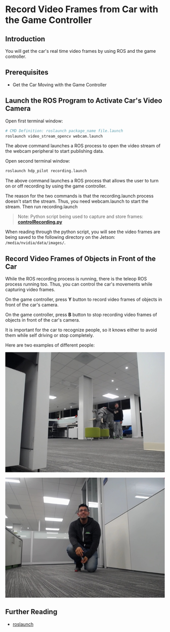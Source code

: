 # Record Video Frames from Car with the Game Controller

## Introduction

You will get the car's real time video frames by using ROS and the game controller.

## Prerequisites

- Get the Car Moving with the Game Controller

## Launch the ROS Program to Activate Car's Video Camera

Open first terminal window:

~~~bash
# CMD Definition: roslaunch package_name file.launch
roslaunch video_stream_opencv webcam.launch
~~~

The above command launches a ROS process to open the video stream of the webcam peripheral to start publishing data.

Open second terminal window:

~~~bash
roslaunch hdp_pilot recording.launch
~~~

The above command launches a ROS process that allows the user to turn on or off recording by using the game controller.

The reason for the two commands is that the recording.launch process doesn't start the stream. Thus, you need webcam.launch to start the stream. Then run recording.launch

> Note: Python script being used to capture and store frames: **[controlRecording.py](https://gitlab.com/saumitra_bg/hdp-pilot/blob/master/hdp_pilot/scripts/controlRecording.py)**

When reading through the python script, you will see the video frames are being saved to the following directory on the Jetson: `/media/nvidia/data/images/`.

## Record Video Frames of Objects in Front of the Car

While the ROS recording process is running, there is the teleop ROS process running too. Thus, you can control the car's movements while capturing video frames.

On the game controller, press **Y** button to record video frames of objects in front of the car's camera.

On the game controller, press **B** button to stop recording video frames of objects in front of the car's camera.

It is important for the car to recognize people, so it knows either to avoid them while self driving or stop completely.

Here are two examples of different people:

![video-frame-james.jpeg](../images/video-frame-james.jpeg)

![video-frame-christian.jpeg](../images/video-frame-christian.jpeg)

## Further Reading

- [roslaunch](http://wiki.ros.org/roslaunch)
